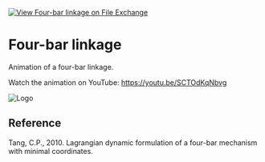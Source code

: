 [![View Four-bar linkage on File Exchange](https://www.mathworks.com/matlabcentral/images/matlab-file-exchange.svg)](https://www.mathworks.com/matlabcentral/fileexchange/104040-four-bar-linkage)
# Four-bar linkage
Animation of a four-bar linkage.

Watch the animation on YouTube: https://youtu.be/SCTOdKqNbvg

![Logo](https://www.mathworks.com/matlabcentral/mlc-downloads/downloads/34c0d09a-92fa-46ce-a0cb-d56d9feb84d4/de87eaff-7460-43e9-9c53-a8b871cbcc41/images/1640606584.png)

## Reference
Tang, C.P., 2010. Lagrangian dynamic formulation of a four-bar mechanism with minimal coordinates.
